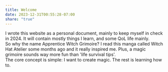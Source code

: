 ```yaml
---
title: Welcome
date: 2023-12-31T00:55:28-07:00
share: "true"
---
```


I wrote this website as a personal document, mainly to keep myself in check in 2024. It will contain mostly things I learn, and some QoL life mainly.  
So why the name Apprentice Witch Grimoire? I read this manga called Witch Hat Atelier some months ago and it really inspired me. Plus, a magic grimoire sounds way more fun than 'life survival tips'.  
The core concept is simple: I want to create magic. The rest is learning how to.